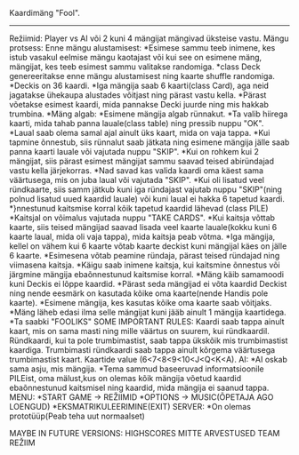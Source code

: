Kaardimäng "Fool".
***
Režiimid: Player vs AI või 2 kuni 4 mängijat mängivad üksteise vastu.
Mängu protsess:
Enne mängu alustamisest:
*Esimese sammu teeb inimene, kes istub vasakul eelmise mängu kaotajast või kui see on esimene mäng, mängijat, kes teeb esimest sammu valitakse randomiga.
*class Deck genereeritakse enne mängu alustamisest ning kaarte shuffle randomiga.
*Deckis on 36 kaardi.
*Iga mängija saab 6 kaarti(class Card), aga neid jagatakse ühekaupa alustades võitjast ning pärast vastu kella.
*Pärast võetakse esimest kaardi, mida pannakse Decki juurde ning mis hakkab trumbina.
*Mäng algab:
*Esimene mängija algab rünnakut.
*Ta valib hiirega kaarti, mida tahab panna lauale(class table) ning pressib nuppu "OK".
*Laual saab olema samal ajal ainult üks kaart, mida on vaja tappa.
*Kui tapmine õnnestub, siis rünnalut saab jätkata ning esimene mängija jälle saab panna kaarti lauale või vajutada nuppu "SKIP".
*Kui on rohkem kui 2 mängijat, siis pärast esimest mängijat sammu saavad teised abiründajad vastu kella järjekorras.
*Nad savad kas valida kaardi oma käest sama väärtusega, mis on juba laual või vajutada "SKIP".
*Kui oli lisatud veel ründkaarte, siis samm jätkub kuni iga ründajast vajutab nuppu "SKIP"(ning polnud lisatud uued kaardid lauale) või kuni laual ei hakka 6 tapetud kaardi.
*}nnestunud kaitsmise korral kõik tapetud kaardid lähevad (class PILE)
*Kaitsjal on võimalus vajutada nuppu "TAKE CARDS".
*Kui kaitsja võttab kaarte, siis teised mängijad saavad lisada veel kaarte lauale(kokku kuni 6 kaarte laual, mida oli vaja tappa), mida kaitsja peab võtma.
*Iga mängija, kellel on vähem kui 6 kaarte võtab kaarte deckist kuni mängijal käes on jälle 6 kaarte.
*Esimesena võtab peamine ründaja, pärast teised ründajad ning viimasena kaitsja.
*Käigu saab inimene kaitsja, kui kaitsmine õnnestus või järgmine mängija ebaõnnestunud kaitsmise korral.
*Mäng käib samamoodi kuni Deckis ei lõppe kaardid.
*Pärast seda mängijad ei võta kaardid Deckist ning nende eesmärk on kasutada kõike oma kaarte(nende Handis pole kaarte).
*Esimene mängija, kes kasutas kõike oma kaarte saab võitjaks.
*Mäng läheb edasi ilma selle mängijat kuni jääb ainult 1 mängija kaartidega.
*Ta saabki "FOOLIKS"
SOME IMPORTANT RULES:
Kaardi saab tappa ainult kaart, mis on sama masti ning mille väärtus on suurem, kui ründkaardil.
Ründkaardi, kui ta pole trumbimastist, saab tappa ükskõik mis trumbimastist kaardiga.
Trumbimasti ründkaardi saab tappa ainult kõrgema väärtusega trumbimastist kaart.
Kaartide value (6<7<8<9<10<J<Q<K<A).
AI:
*AI oskab sama asju, mis mängija.
*Tema sammud baseeruvad informatsioonile PILEist, oma mälust,kus on olemas kõik mängija võetud kaardid ebaõnnestunud kaitsmisel ning kaardid, mida mängija ei saanud tappa.
MENU:
*START GAME -> REŽIIMID
*OPTIONS -> MUSIC(ÕPETAJA AGO LOENGUD)
*EKSMATRIKULEERIMINE(EXIT)
SERVER:
*On olemas prototüüp(Peab teha uut normaalset) 

MAYBE IN FUTURE VERSIONS:
HIGHSCORES
MITTE ARVESTUSED
TEAM REŽIIM